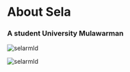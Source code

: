 <h1 align="left">About Sela</h1>
<h3 align="left">A student University Mulawarman</h3>

<p><img align="center" src="https://github-readme-stats.vercel.app/api/top-langs?username=selarmld&show_icons=true&rank_icon=github&locale=en&layout=compact" alt="selarmld" /></p>

<p><img align="center" src="https://github-readme-streak-stats.herokuapp.com/?user=selarmld&" alt="selarmld" /></p>
